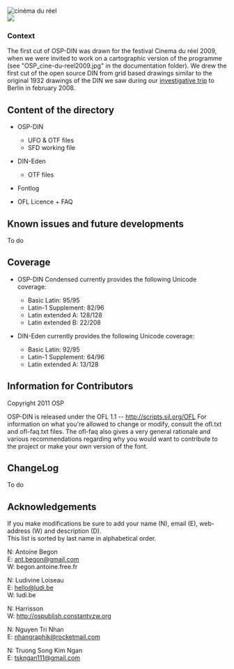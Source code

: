 ![cinéma du réel](http://ospublish.constantvzw.org/foundry/wp-content/uploads/407.JPG)  
![](http://osp.kitchen/visual/osp.foundry.osp-din/17827ca46d0bb71e3d3acaea395e7fb4aa96c301/width..1000/OSP-DINscreenshot-600x322.png)

### Context

The first cut of OSP-DIN was drawn for the festival Cinema du réel 2009, when we were invited to work on a cartographic version of the programme (see "OSP_cine-du-reel2009.jpg" in the documentation folder).
We drew the first cut of the open source DIN from grid based drawings similar to the original 1932 drawings of the DIN we saw during our [investigative trip](http://ospublish.constantvzw.org/type/din-4) to Berlin in february 2008.

## Content of the directory

- OSP-DIN
	- UFO & OTF files
	- SFD working file

- DIN-Eden
	- OTF files

- Fontlog  

- OFL Licence + FAQ  

## Known issues and future developments

To do

## Coverage

- OSP-DIN Condensed currently provides the following Unicode coverage:
	- Basic Latin: 95/95 
	- Latin-1 Supplement: 82/96 
	- Latin extended A: 128/128 
	- Latin extended B: 22/208 

- DIN-Eden currently provides the following Unicode coverage:
	- Basic Latin: 92/95 
	- Latin-1 Supplement: 64/96 
	- Latin extended A: 13/128

## Information for Contributors

Copyright 2011 OSP  

OSP-DIN is released under the OFL 1.1 -- http://scripts.sil.org/OFL For information on what you're allowed to change or modify, consult the ofl.txt and ofl-faq.txt files. The ofl-faq also gives a very general rationale and various recommendations regarding why you would want to contribute to the project or make your own version of the font.

## ChangeLog

To do

## Acknowledgements

If you make modifications be sure to add your name (N), email (E), web-address (W) and description (D).  
This list is sorted by last name in alphabetical order. 

N: Antoine Begon  
E: ant.begon@gmail.com<br/>
W: begon.antoine.free.fr<br/>

N: Ludivine Loiseau  
E: hello@ludi.be<br/>
W: ludi.be<br/>

N: Harrisson  
W: http://ospublish.constantvzw.org<br/> 

N: Nguyen Tri Nhan  
E: nhangraphik@rocketmail.com<br/>

N: Truong Song Kim Ngan  
E: tskngan111@gmail.com<br/>

